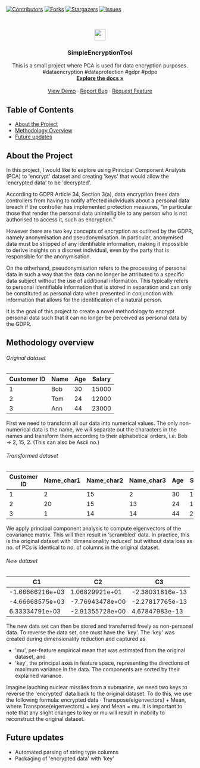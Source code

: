 [![Contributors][contributors-shield]][contributors-url]
[![Forks][forks-shield]][forks-url]
[![Stargazers][stars-shield]][stars-url]
[![Issues][issues-shield]][issues-url]

<!-- PROJECT LOGO -->
<br />
<p align="center">
  <a href="https://github.com/hklchung/SimpleEncryptionTool">
    <img src="https://media.istockphoto.com/vectors/hand-drawn-antique-key-sketch-style-of-vintage-key-on-white-old-vector-id895217258" height="30">
  </a>

  <h3 align="center">SimpleEncryptionTool</h3>

  <p align="center">
  This is a small project where PCA is used for data encryption purposes. #dataencryption #dataprotection #gdpr #pdpo
    <br />
    <a href="https://github.com/hklchung/SimpleEncryptionTool"><strong>Explore the docs »</strong></a>
    <br />
    <br />
    <a href="https://github.com/hklchung/SimpleEncryptionTool">View Demo</a>
    ·
    <a href="https://github.com/hklchung/SimpleEncryptionTool/issues">Report Bug</a>
    ·
    <a href="https://github.com/hklchung/SimpleEncryptionTool/issues">Request Feature</a>
  </p>
</p>

<!-- TABLE OF CONTENTS -->
## Table of Contents

* [About the Project](#about-the-project)
* [Methodology Overview](#methodology-overview)
* [Future updates](#future-updates)

<!-- ABOUT THE PROJECT -->
## About the Project

In this project, I would like to explore using Principal Component Analysis (PCA) to 'encrypt' dataset and creating 'keys' that would allow the 'encrypted data' to be 'decrypted'.

According to GDPR Article 34, Section 3(a), data encryption frees data controllers from having to notify affected individuals about a personal data breach if the controller has implemented protection measures, “in particular those that render the personal data unintelligible to any person who is not authorised to access it, such as encryption.”

However there are two key concepts of encryption as outlined by the GDPR, namely anonymisation and pseudonymisation. In particular, anonymised data must be stripped of any identifiable information, making it impossible to derive insights on a discreet individual, even by the party that is responsible for the anonymisation.

On the otherhand, pseudonymisation refers to the processing of personal data in such a way that the data can no longer be attributed to a specific data subject without the use of additional information. This typically refers to personal identifiable information that is stored in separation and can only be constituted as personal data when presented in conjunction with information that allows for the identification of a natural person.

It is the goal of this project to create a novel methodology to encrypt personal data such that it can no longer be perceived as personal data by the GDPR.

## Methodology overview
###### Original dataset
| Customer ID  | Name | Age | Salary |
| ------------ | ---- | --- | ------ |
| 1 | Bob | 30 | 15000 |
| 2 | Tom | 24 | 12000 |
| 3 | Ann | 44 | 23000 |

First we need to transform all our data into numerical values. The only non-numerical data is the name, we will separate out the characters in the names and transform them according to their alphabetical orders, i.e. Bob → 2, 15, 2. (This can also be Ascii no.)
###### Transformed dataset
| Customer ID  | Name_char1 | Name_char2 | Name_char3 | Age | Salary |
| ------------ | ---------- | ---------- | ---------- | --- | ------ |
| 1 | 2 | 15 | 2 | 30 | 15000 |
| 2 | 20 | 15 | 13 | 24 | 12000 |
| 3 | 1 | 14 | 14 | 44 | 23000 |

We apply principal component analysis to compute eigenvectors of the covariance matrix. This will then result in ‘scrambled’ data. In practice, this is the original dataset with 'dimensionality reduced' but without data loss as no. of PCs is identical to no. of columns in the original dataset.
###### New dataset
| C1  | C2 | C3 |
| --- | -- | -- |
| -1.66666216e+03 | 1.06829921e+01 | -2.38031816e-13 |
| -4.66668575e+03 | -7.76943478e+00 | -2.27817765e-13 |
| 6.33334791e+03 | -2.91355728e+00 | 4.67847983e-13 |

The new data set can then be stored and transferred freely as non-personal data. To reverse the data set, one must have the 'key'. The 'key' was created during dimensionality reduction and captured as
- 'mu', per-feature empirical mean that was estimated from the original dataset, and 
- 'key', the principal axes in feature space, representing the directions of maximum variance in the data. The components are sorted by their explained variance.

Imagine lauching nuclear missiles from a submarine, we need two keys to reverse the 'encrypted' data back to the original dataset. To do this, we use the following formula: encrypted data ⋅ Transpose(eigenvectors) + Mean, where Transpose(eigenvectors) = key and Mean = mu. It is important to note that any slight changes to key or mu will result in inability to reconstruct the original dataset. 

<!-- FUTURE UPDATES -->
## Future updates
- Automated parsing of string type columns
- Packaging of 'encrypted data' with 'key'

<!-- MARKDOWN LINKS & IMAGES -->
<!-- https://www.markdownguide.org/basic-syntax/#reference-style-links -->
[contributors-shield]: https://img.shields.io/github/contributors/hklchung/TravelPlanner.svg?style=flat-square
[contributors-url]: https://github.com/hklchung/TravelPlanner/graphs/contributors
[forks-shield]: https://img.shields.io/github/forks/hklchung/TravelPlanner.svg?style=flat-square
[forks-url]: https://github.com/hklchung/TravelPlanner/network/members
[stars-shield]: https://img.shields.io/github/stars/hklchung/TravelPlanner.svg?style=flat-square
[stars-url]: https://github.com/hklchung/TravelPlanner/stargazers
[issues-shield]: https://img.shields.io/github/issues/hklchung/TravelPlanner.svg?style=flat-square
[issues-url]: https://github.com/hklchung/TravelPlanner/issues
